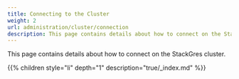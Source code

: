 ```yaml
---
title: Connecting to the Cluster
weight: 2
url: administration/cluster/connection
description: This page contains details about how to connect on the StackGres cluster.
---
```


This page contains details about how to connect on the StackGres cluster.

{{% children style="li" depth="1" description="true/_index.md" %}}